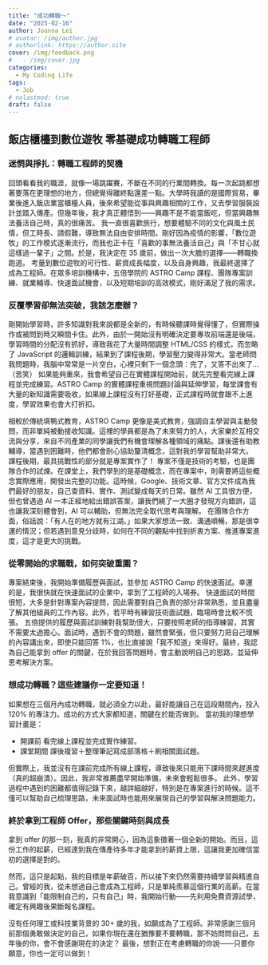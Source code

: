 ```yaml
---
title: "成功轉職～"
date: "2025-02-16"
author: Joanna Lei
# avatar: /img/author.jpg
# authorlink: https://author.site
cover: /img/feedback.png
#   - /img/cover.jpg
categories:
  - My Coding Life
tags:
  - Job
# nolastmod: true
draft: false
---
```



## 飯店櫃檯到數位遊牧 零基礎成功轉職工程師

<!--more-->
### 迷惘與掙扎：轉職工程師的契機

回頭看看我的職涯，就像一場跳躍賽，不斷在不同的行業間轉換。每一次起跳都想著要落在更理想的地方，但總覺得離終點還差一點。大學時我讀的是國際貿易，畢業後進入飯店業當櫃檯人員，後來希望能從事與興趣相關的工作，又去學習服裝設計並踏入傳產。但幾年後，我才真正體悟到——興趣不是不能當飯吃，但當興趣無法養活自己時，真的很痛苦。 我一直很喜歡旅行，想要體驗不同的文化與風土民情，但工時長、請假難，導致無法自由安排時間。剛好因為疫情的影響，「數位遊牧」的工作模式逐漸流行，而我也正卡在「喜歡的事無法養活自己」與「不甘心就這樣過一輩子」之間。於是，我決定在 35 歲前，做出一次大膽的選擇——轉職換跑道。 考量到數位遊牧的可行性、薪資成長幅度，以及自身興趣，我最終選擇了成為工程師。在眾多培訓機構中，五倍學院的 ASTRO Camp 課程、團隊專案訓練、就業輔導、快速面試機會，以及短期培訓的高效模式，剛好滿足了我的需求。

### 反覆學習卻無法突破，我該怎麼辦？
剛開始學習時，許多知識對我來說都是全新的，有時候聽課時覺得懂了，但實際操作或被問到時又瞬間卡住。此外，由於一開始沒有明確決定要專攻前端還是後端，學習時間的分配沒有抓好，導致我花了大量時間調整 HTML/CSS 的樣式，而忽略了 JavaScript 的邏輯訓練，結果到了課程後期，學習壓力變得非常大。當老師問我問題時，我腦中常常是一片空白，心裡只剩下一個念頭：完了，又答不出來了…（苦笑） 如果能夠重來，我會希望自己在實體課程開始前，就先完整看完線上課程並完成練習。ASTRO Camp 的實體課程重視問題討論與延伸學習，每堂課會有大量的新知識需要吸收，如果線上課程沒有打好基礎，正式課程時就會跟不上進度，學習效果也會大打折扣。  

相較於傳統填鴨式教育，ASTRO Camp 更像是美式教育，強調自主學習與主動發問，而非單純被動接收知識。這裡的學員都是為了未來努力的人，大家樂於互相交流與分享，來自不同產業的同學讓我們有機會理解各種領域的痛點。課後還有助教輔導，當遇到困難時，他們都會耐心協助釐清概念，這對我的學習幫助非常大。 課程後期，最具挑戰性的部分就是專案實作了！ 專案不僅是技術的考驗，也是團隊合作的試煉。在課堂上，我們學到的是基礎概念，而在專案中，則需要將這些概念實際應用，開發出完整的功能。這時候，Google、技術文章、官方文件成為我們最好的朋友，自己查資料、實作、測試變成每天的日常。雖然 AI 工具很方便，但也曾遇過 AI 一本正經地給出錯誤答案，讓我們繞了一大圈才發現方向錯誤，這也讓我深刻體會到，AI 可以輔助，但無法完全取代思考與理解。 在團隊合作方面，俗話說：「有人在的地方就有江湖。」如果大家想法一致、溝通順暢，那是很幸運的情況；但若遇到意見分歧時，如何在不同的觀點中找到折衷方案、推進專案進度，這才是更大的挑戰。

### 從零開始的求職戰，如何突破重圍？
專案結束後，我開始準備履歷與面試，並參加 ASTRO Camp 的快速面試。幸運的是，我很快就在快速面試的企業中，拿到了工程師的入場券。 快速面試的時間很短，大多是針對專案內容提問，因此需要對自己負責的部分非常熟悉，並且盡量了解其他組員的工作內容。此外，若平時有練習技術面試題，臨場時會比較不慌張。 五倍提供的履歷與面試訓練對我幫助很大，只要按照老師的指導練習，其實不需要太過擔心。面試時，遇到不會的問題，雖然會緊張，但只要努力把自己理解的內容講出來，即使只能回答 1%，也比直接說「我不知道」來得好。最終，我認為自己能拿到 offer 的關鍵，在於我回答問題時，會主動說明自己的思路，並延伸思考解決方案。

### 想成功轉職？這些建議你一定要知道！
如果想在三個月內成功轉職，就必須全力以赴，最好能讓自己在這段期間內，投入 120% 的專注力。成功的方式大家都知道，關鍵在於能否做到。 當初我的理想學習計畫是：
- 開課前 看完線上課程並完成實作練習。
- 課堂期間 課後複習＋整理筆記寫成部落格＋刷相關面試題。  

但實際上，我並沒有在課前完成所有線上課程，導致後來只能用下課時間來趕進度（真的超崩潰）。因此，我非常推薦盡早開始準備，未來會輕鬆很多。 此外，學習過程中遇到的困難都值得記錄下來，越詳細越好，特別是在專案進行的時候。這不僅可以幫助自己梳理思路，未來面試時也能用來展現自己的學習與解決問題能力。

### 終於拿到工程師 Offer，那些關鍵時刻與成長
拿到 offer 的那一刻，我真的非常開心，因為這象徵著一個全新的開始。而且，這份工作的起薪，已經達到我在傳產待多年才能拿到的薪資上限，這讓我更加確信當初的選擇是對的。   

然而，這只是起點，我的目標是年薪破百，所以接下來仍然需要持續學習與精進自己。曾經的我，從未想過自己會成為工程師，只是單純羨慕這個行業的高薪。在當我意識到「能限制自己的，只有自己」時，我開始行動——先利用免費資源試學，確定有興趣後果斷報名課程。  

沒有任何理工或科技業背景的 30+ 歲的我，如願成為了工程師。非常感謝三個月前那個勇敢做決定的自己，如果你現在還在猶豫要不要轉職，那不妨問問自己，五年後的你，會不會感謝現在的決定？ 最後，想對正在考慮轉職的你說——只要你願意，你也一定可以做到！